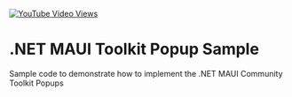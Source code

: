 [![YouTube Video Views](https://img.shields.io/youtube/views/yM7opXlu-MU?style=social)](https://www.youtube.com/watch?v=yM7opXlu-MU&list=PLfbOp004UaYVGg5nf36m85ygF9e_agzXD&index=46)

# .NET MAUI Toolkit Popup Sample
Sample code to demonstrate how to implement the .NET MAUI Community Toolkit Popups
